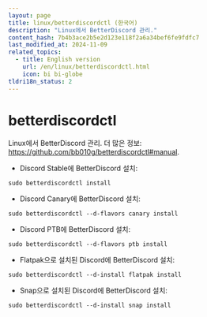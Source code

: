 ```yaml
---
layout: page
title: linux/betterdiscordctl (한국어)
description: "Linux에서 BetterDiscord 관리."
content_hash: 7b4b3ace2b5e2d123e118f2a6a34bef6fe9fdfc7
last_modified_at: 2024-11-09
related_topics:
  - title: English version
    url: /en/linux/betterdiscordctl.html
    icon: bi bi-globe
tldri18n_status: 2
---
```

# betterdiscordctl

Linux에서 BetterDiscord 관리.
더 많은 정보: <https://github.com/bb010g/betterdiscordctl#manual>.

- Discord Stable에 BetterDiscord 설치:

`sudo betterdiscordctl install`

- Discord Canary에 BetterDiscord 설치:

`sudo betterdiscordctl --d-flavors canary install`

- Discord PTB에 BetterDiscord 설치:

`sudo betterdiscordctl --d-flavors ptb install`

- Flatpak으로 설치된 Discord에 BetterDiscord 설치:

`sudo betterdiscordctl --d-install flatpak install`

- Snap으로 설치된 Discord에 BetterDiscord 설치:

`sudo betterdiscordctl --d-install snap install`

